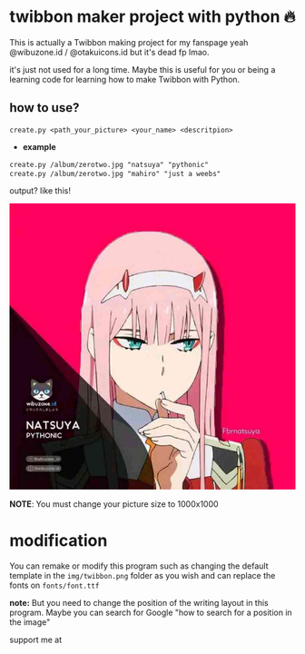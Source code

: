 
# twibbon maker project with python 🔥

This is actually a Twibbon making project for my fanspage yeah
@wibuzone.id / @otakuicons.id but it's dead fp lmao.

it's just not used for a long time. Maybe this is useful for you or being a
learning code for learning how to make Twibbon with Python.

## how to use?
```
create.py <path_your_picture> <your_name> <descritpion>
```

* **example**
```
create.py /album/zerotwo.jpg "natsuya" "pythonic"
create.py /album/zerotwo.jpg "mahiro" "just a weebs"
```

output? like this!

<img src="img/example_result.jpg">


**NOTE**: You must change your picture size to 1000x1000


# modification

You can remake or modify this program such as changing the default template
in the `img/twibbon.png` folder as you wish and can replace the fonts on
`fonts/font.ttf`

**note:** But you need to change the position of the writing layout in this program. Maybe you can search for Google "how to search for a position in the image"


support me at
